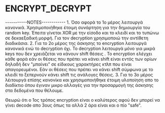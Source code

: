 # ENCRYPT_DECRYPT

-----------NOTES------------
1.
Όσο αφορά το 1ο μέρος λειτουργά κανονικά. Χρησιμοποιήθηκε έτοιμη συνάρτηση για την δημιουργία του random key.
Έπειτα γίνεται XOR με την είσοδο και το κλειδί και το τυπώνω σε δεκαεξαδική μορφή. Για τον decryption χρησιμοποιώ 
την αντίθετη διαδικάσια.
2.
Για το 2ο μέρος της άσκησης το encryption λειτουργά κανονικά ενώ το decryption όχι.
Το decryption λειτουργά μόνο για μικρά keys που δεν χρειάζεται να κάνουν shift θέσεις . To encryption ελέγχει κάθε φορά εάν οι θέσεις
που πρέπει να κάνει shift είναι εντός των ορίων δηλαδή δεν "μπαίνει" σε είδικους χαρακτήρες κτλπ που είναι απαγορευμένοι. Εάν οι 
θέσεις που πρέπει να κάνει shift σύμφωνα με το κλειδί το ξεπερνούν κάνει shift τις ανάλογες θέσεις.
3.
Για το 3ο μέρος λέιτουργά επίσης κανονίκα και χρησιμοποιήθηκε έτοιμη υλοποίηση απο το διαδίκτιο όπου έγιναν μικρο αλλαγές για την 
προσαρμογή της άσκησης στα δεδομένα που θέλουμε. 

Θεωρώ ότι ο 1ος τρόπος encryption είναι ο καλύτερος αφού δεν μπορεί να γίνει decode απο 3ους όπως τα αλλά 2 άρα είναι και ο πίο 
"safe".
